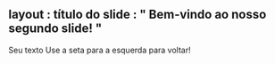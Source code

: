  layout : título do slide
 : " Bem-vindo ao nosso segundo slide! "
---
Seu texto 
Use a seta para a esquerda para voltar!
